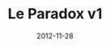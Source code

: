 ---
title: Le Paradox v1
description: Le Paradox is a fashion magazine that offers a conceptual insight int niche fashion and art. A visionary creative approach aims to provide a strong emotional impact on the readers. I worked with them in the initial design of the project.
client:
skills:
  - Product Design
  - User Experience
  - User Interface
date: 2012-11-28
layout: work
permalink: false
---